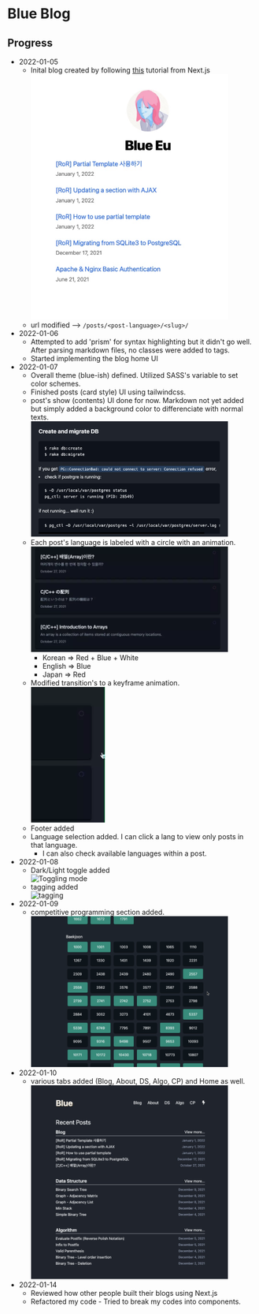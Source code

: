 # Blue Blog

## Progress
- 2022-01-05
  + Inital blog created by following [this](https://nextjs.org/learn/basics/create-nextjs-app) tutorial from Next.js <br /><img src="./public/readme/20220105-initial.jpg" width="400" alt="Initial blog" />
  + url modified --> `/posts/<post-language>/<slug>/`
- 2022-01-06
  + Attempted to add 'prism' for syntax highlighting but it didn't go well. After parsing markdown files, no classes were added to tags.
  + Started implementing the blog home UI
- 2022-01-07
  + Overall theme (blue-ish) defined. Utilized SASS's variable to set color schemes.
  + Finished posts (card style) UI using tailwindcss.
  + post's show (contents) UI done for now. Markdown not yet added but simply added a background color to differenciate with normal texts.<br/><img src="./public/readme/20220107-show.jpg" width="400" alt="Post's content UI" />
  + Each post's language is labeled with a circle with an animation.<br/><img src="./public/readme/20220107-5.webp" width="400" alt="Post's content UI" />
    * Korean => Red + Blue + White
    * English => Blue
    * Japan => Red
  + Modified transition's to a keyframe animation.<br/><img src="./public/readme/20220107-keyframe.webp" width="150" alt="keyframe animation">
  + Footer added
  + Language selection added. I can click a lang to view only posts in that language.
    + I can also check available languages within a post.
- 2022-01-08
  + Dark/Light toggle added <br/> <img src="./public/readme/20220109-mode.webp" width="500" alt="Toggling mode">
  + tagging added <br/><img src="./public/readme/20220108-tagging.webp" width="400" alt="tagging">
- 2022-01-09
  + competitive programming section added. <br /> <img src="./public/readme/20220109-cp.gif" width="400" alt="cp">
- 2022-01-10
  + various tabs added (Blog, About, DS, Algo, CP) and Home as well.<br /> <img src="./public/readme/20220110-nav.jpg" width="400" alt="cp">
- 2022-01-14
  + Reviewed how other people built their blogs using Next.js
  + Refactored my code - Tried to break my codes into components. 